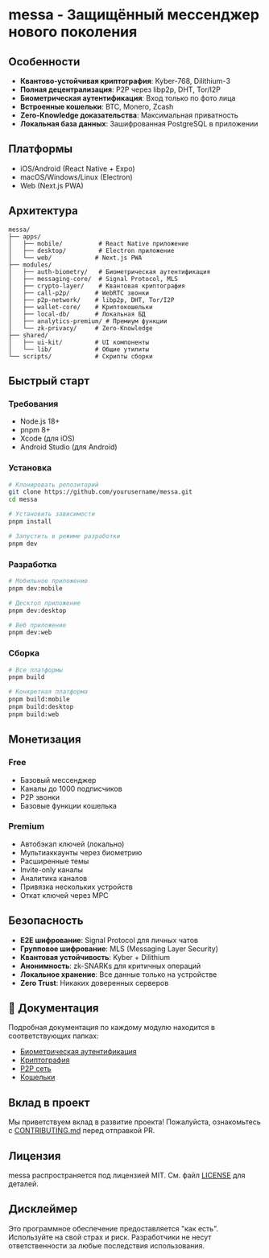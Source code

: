 # messa - Защищённый мессенджер нового поколения

## Особенности

- **Квантово-устойчивая криптография**: Kyber-768, Dilithium-3
- **Полная децентрализация**: P2P через libp2p, DHT, Tor/I2P
- **Биометрическая аутентификация**: Вход только по фото лица
- **Встроенные кошельки**: BTC, Monero, Zcash
- **Zero-Knowledge доказательства**: Максимальная приватность
- **Локальная база данных**: Зашифрованная PostgreSQL в приложении

## Платформы

- iOS/Android (React Native + Expo)
- macOS/Windows/Linux (Electron)
- Web (Next.js PWA)

## Архитектура

```
messa/
├── apps/
│   ├── mobile/          # React Native приложение
│   ├── desktop/         # Electron приложение
│   └── web/            # Next.js PWA
├── modules/
│   ├── auth-biometry/   # Биометрическая аутентификация
│   ├── messaging-core/  # Signal Protocol, MLS
│   ├── crypto-layer/    # Квантовая криптография
│   ├── call-p2p/       # WebRTC звонки
│   ├── p2p-network/    # libp2p, DHT, Tor/I2P
│   ├── wallet-core/    # Криптокошельки
│   ├── local-db/       # Локальная БД
│   ├── analytics-premium/ # Премиум функции
│   └── zk-privacy/     # Zero-Knowledge
├── shared/
│   ├── ui-kit/         # UI компоненты
│   └── lib/            # Общие утилиты
└── scripts/            # Скрипты сборки
```

## Быстрый старт

### Требования

- Node.js 18+
- pnpm 8+
- Xcode (для iOS)
- Android Studio (для Android)

### Установка

```bash
# Клонировать репозиторий
git clone https://github.com/yourusername/messa.git
cd messa

# Установить зависимости
pnpm install

# Запустить в режиме разработки
pnpm dev
```

### Разработка

```bash
# Мобильное приложение
pnpm dev:mobile

# Десктоп приложение
pnpm dev:desktop

# Веб приложение
pnpm dev:web
```

### Сборка

```bash
# Все платформы
pnpm build

# Конкретная платформа
pnpm build:mobile
pnpm build:desktop
pnpm build:web
```

## Монетизация

### Free
- Базовый мессенджер
- Каналы до 1000 подписчиков
- P2P звонки
- Базовые функции кошелька

### Premium
- Автобэкап ключей (локально)
- Мультиаккаунты через биометрию
- Расширенные темы
- Invite-only каналы
- Аналитика каналов
- Привязка нескольких устройств
- Откат ключей через MPC

## Безопасность

- **E2E шифрование**: Signal Protocol для личных чатов
- **Групповое шифрование**: MLS (Messaging Layer Security)
- **Квантовая устойчивость**: Kyber + Dilithium
- **Анонимность**: zk-SNARKs для критичных операций
- **Локальное хранение**: Все данные только на устройстве
- **Zero Trust**: Никаких доверенных серверов

## 📖 Документация

Подробная документация по каждому модулю находится в соответствующих папках:

- [Биометрическая аутентификация](modules/auth-biometry/README.md)
- [Криптография](modules/crypto-layer/README.md)
- [P2P сеть](modules/p2p-network/README.md)
- [Кошельки](modules/wallet-core/README.md)

## Вклад в проект

Мы приветствуем вклад в развитие проекта! Пожалуйста, ознакомьтесь с [CONTRIBUTING.md](CONTRIBUTING.md) перед отправкой PR.

## Лицензия

messa распространяется под лицензией MIT. См. файл [LICENSE](LICENSE) для деталей.

## Дисклеймер

Это программное обеспечение предоставляется "как есть". Используйте на свой страх и риск. Разработчики не несут ответственности за любые последствия использования.
